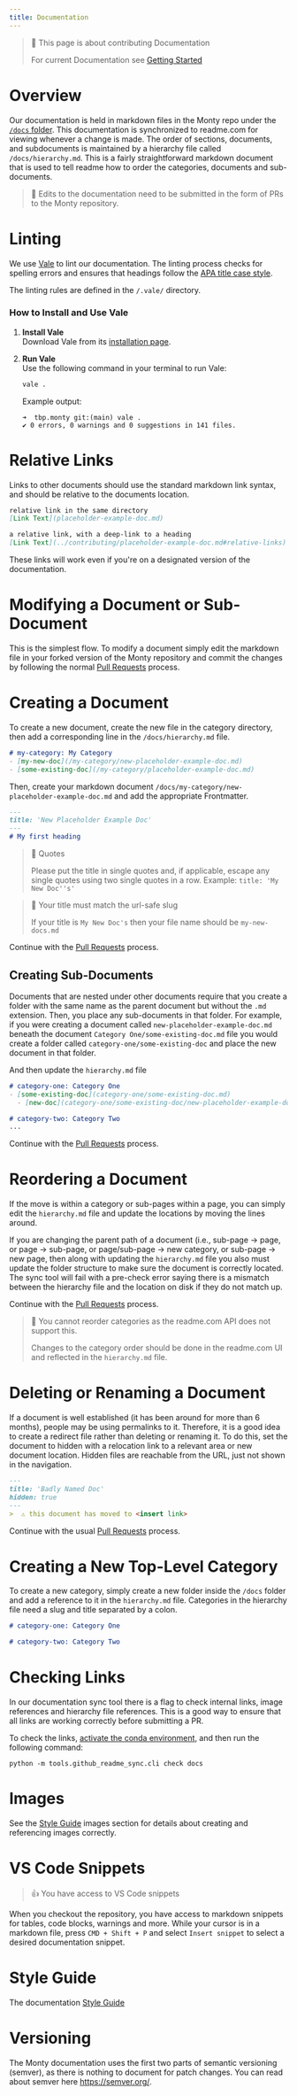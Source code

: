 ```yaml
---
title: Documentation
---
```

> 📘 This page is about contributing Documentation
>
> For current Documentation see [Getting Started](../how-to-use-monty/getting-started.md)

# Overview

Our documentation is held in markdown files in the Monty repo under the [`/docs` folder](../../docs/). This documentation is synchronized to readme.com for viewing whenever a change is made. The order of sections, documents, and subdocuments is maintained by a hierarchy file called `/docs/hierarchy.md`. This is a fairly straightforward markdown document that is used to tell readme how to order the categories, documents and sub-documents.

> 📘 Edits to the documentation need to be submitted in the form of PRs to the Monty repository.

# Linting

We use [Vale](https://vale.sh/) to lint our documentation. The linting process checks for spelling errors and ensures that headings follow the [APA title case style](https://apastyle.apa.org/style-grammar-guidelines/capitalization/title-case).

The linting rules are defined in the `/.vale/` directory.

### How to Install and Use Vale

1. **Install Vale**  
  Download Vale from its [installation page](https://vale.sh/docs/install).

2. **Run Vale**  
  Use the following command in your terminal to run Vale:

    ```bash
    vale .
    ```

    Example output:
    ```
    ➜  tbp.monty git:(main) vale .
    ✔ 0 errors, 0 warnings and 0 suggestions in 141 files.
    ```


# Relative Links

Links to other documents should use the standard markdown link syntax, and should be relative to the documents location.

```markdown
relative link in the same directory
[Link Text](placeholder-example-doc.md)

a relative link, with a deep-link to a heading
[Link Text](../contributing/placeholder-example-doc.md#relative-links)
```

These links will work even if you're on a designated version of the documentation.

# Modifying a Document or Sub-Document

This is the simplest flow.  To modify a document simply edit the markdown file in your forked version of the Monty repository and commit the changes by following the normal [Pull Requests](pull-requests.md) process.

# Creating a Document

To create a new document, create the new file in the category directory, then add a corresponding line in the `/docs/hierarchy.md` file.

```markdown Markdown
# my-category: My Category
- [my-new-doc](/my-category/new-placeholder-example-doc.md)
- [some-existing-doc](/my-category/placeholder-example-doc.md)
```

Then, create your markdown document `/docs/my-category/new-placeholder-example-doc.md` and add the appropriate Frontmatter.

```markdown
---
title: 'New Placeholder Example Doc'
---
# My first heading
```

> 🚧 Quotes
>
>Please put the title in single quotes and, if applicable, escape any single quotes using two single quotes in a row.
Example: `title: 'My New Doc''s'`

> 🚧 Your title must match the url-safe slug
>
>If your title is `My New Doc's` then your file name should be `my-new-docs.md`

Continue with the [Pull Requests](pull-requests.md) process.

## Creating Sub-Documents

Documents that are nested under other documents require that you create a folder with the same name as the parent document but without the `.md` extension.  Then, you place any sub-documents in that folder.  For example, if you were creating a document called `new-placeholder-example-doc.md` beneath the document `Category One/some-existing-doc.md` file you would create a folder called `category-one/some-existing-doc` and place the new document in that folder.


And then update the `hierarchy.md` file

```markdown markdown
# category-one: Category One
- [some-existing-doc](category-one/some-existing-doc.md)
  - [new-doc](category-one/some-existing-doc/new-placeholder-example-doc.md)

# category-two: Category Two
...
```

Continue with the [Pull Requests](pull-requests.md) process.

# Reordering a Document

If the move is within a category or sub-pages within a page, you can simply edit the `hierarchy.md` file and update the locations by moving the lines around.

If you are changing the parent path of a document (i.e., sub-page -> page, or page -> sub-page, or page/sub-page -> new category, or sub-page -> new page, then along with updating the `hierarchy.md` file you also must update the folder structure to make sure the document is correctly located.  The sync tool will fail with a pre-check error saying there is a mismatch between the hierarchy file and the location on disk if they do not match up.

Continue with the [Pull Requests](pull-requests.md) process.

> 🚧 You cannot reorder categories as the readme.com API does not support this.
>
> Changes to the category order should be done in the readme.com UI and reflected in the `hierarchy.md` file.

# Deleting or Renaming a Document

If a document is well established (it has been around for more than 6 months), people may be using permalinks to it. Therefore, it is a good idea to create a redirect file rather than deleting or renaming it. To do this, set the document to hidden with a relocation link to a relevant area or new document location. Hidden files are reachable from the URL, just not shown in the navigation.

```markdown
---
title: 'Badly Named Doc'
hidden: true
---
>  ⚠️ this document has moved to <insert link>
```

Continue with the usual [Pull Requests](pull-requests.md) process.

# Creating a New Top-Level Category

To create a new category, simply create a new folder inside the `/docs` folder and add a reference to it in the `hierarchy.md` file.  Categories in the hierarchy file need a slug and title separated by a colon.

```markdown markdown
# category-one: Category One

# category-two: Category Two
```

# Checking Links

In our documentation sync tool there is a flag to check internal links, image references and hierarchy file references.  This is a good way to ensure that all links are working correctly before submitting a PR.

To check the links, [activate the conda environment](../how-to-use-monty/getting-started.md#miniconda), and then run the following command:

``` 
python -m tools.github_readme_sync.cli check docs
```

# Images

See the [Style Guide](style-guide.md#images) images section for details about creating and referencing images correctly.

# VS Code Snippets

> 👍 You have access to VS Code snippets

When you checkout the repository, you have access to markdown snippets for tables, code blocks, warnings and more.  While your cursor is in a markdown file, press `CMD + Shift + P` and select `Insert snippet` to select a desired documentation snippet.

# Style Guide

The documentation [Style Guide](style-guide.md#documentation-style-guide)

# Versioning

The Monty documentation uses the first two parts of semantic versioning (semver), as there is nothing to document for patch changes.  You can read about semver here <https://semver.org/>.